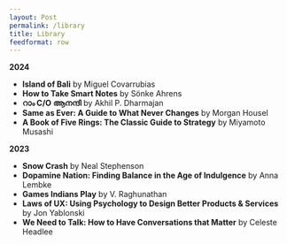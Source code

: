 ```yaml
---
layout: Post
permalink: /library
title: Library
feedformat: row
---
```



**2024**
- **Island of Bali** by Miguel Covarrubias
- **How to Take Smart Notes** by Sönke Ahrens
- **റാം C/O ആനന്ദി** by Akhil P. Dharmajan
- **Same as Ever: A Guide to What Never Changes** by Morgan Housel
- **A Book of Five Rings: The Classic Guide to Strategy** by Miyamoto Musashi

**2023**
- **Snow Crash** by Neal Stephenson
- **Dopamine Nation: Finding Balance in the Age of Indulgence** by Anna Lembke
- **Games Indians Play** by V. Raghunathan
- **Laws of UX: Using Psychology to Design Better Products & Services** by Jon Yablonski
- **We Need to Talk: How to Have Conversations that Matter** by Celeste Headlee


